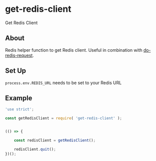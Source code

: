 # get-redis-client

Get Redis Client


## About

Redis helper function to get Redis client. Useful in combination with [do-redis-request](https://github.com/bitcoin-api/do-redis-request).


## Set Up

`process.env.REDIS_URL` needs to be set to your Redis URL


## Example

```.js
'use strict';

const getRedisClient = require( 'get-redis-client' );


(() => {

    const redisClient = getRedisClient();

    redisClient.quit();
})();
```